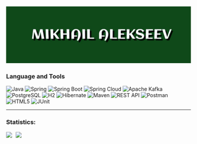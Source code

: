 ![Header](https://github.com/GomerRus/gomerRus/blob/main/assets/label.jpg)

### Language and Tools

![Java](https://img.shields.io/badge/-Java-D2691E?style=for-the-badje&logo=Java&logoColor=white)
![Spring](https://img.shields.io/badge/Spring-green?style=for-the-badge&logo=spring&logoColor=white)
![Spring Boot](https://img.shields.io/badge/Spring%20Boot-green?style=for-the-badge&logo=springboot&logoColor=white)
![Spring Cloud](https://img.shields.io/badge/Spring%20Cloud-green?style=for-the-badge&logo=springcloud&logoColor=white)
![Apache Kafka](https://img.shields.io/badge/Apache%20Kafka-black?style=for-the-badge&logo=apachekafka&logoColor=white)
![PostgreSQL](https://img.shields.io/badge/PostgreSQL-6A5ACD?style=for-the-badge&logo=PostgreSQL&logoColor=white)
![H2](https://img.shields.io/badge/H2-blue?style=for-the-badge&logo=h2database&logoColor=white)
![Hibernate](https://img.shields.io/badge/Hibernate-white?style=for-the-badge&logo=hibernate&logoColor=blue)
![Maven](https://img.shields.io/badge/Maven-white?style=for-the-badge&logo=apachemaven&logoColor=red)
![REST API](https://img.shields.io/badge/REST%20API-8B008B?style=for-the-badge)
![Postman](https://img.shields.io/badge/Postman-orange?style=for-the-badge&logo=postman&logoColor=red)
![HTML5](https://img.shields.io/badge/html5-%23E34F26.svg?style=for-the-badge&logo=html5&logoColor=white)
![JUnit](https://img.shields.io/badge/JUnit-orange?style=for-the-badge&logo=junit&logoColor=white)

---

### Statistics:

<div>
<a href="https://github-readme-stats.vercel.app/api?username=GomerRus&hide=contribs&show_icons=true">
  <img  align="left" height="130" style="margin-right: 10px" src="https://github-readme-stats.vercel.app/api?username=GomerRus&hide=contribs&show_icons=true" />
</a>
<a href="https://github-readme-stats.vercel.app/api/top-langs/?username=GomerRus&layout=compact">
  <img align="left" height="130" src="https://github-readme-stats.vercel.app/api/top-langs/?username=GomerRus&layout=compact" />
</a>
</div>


